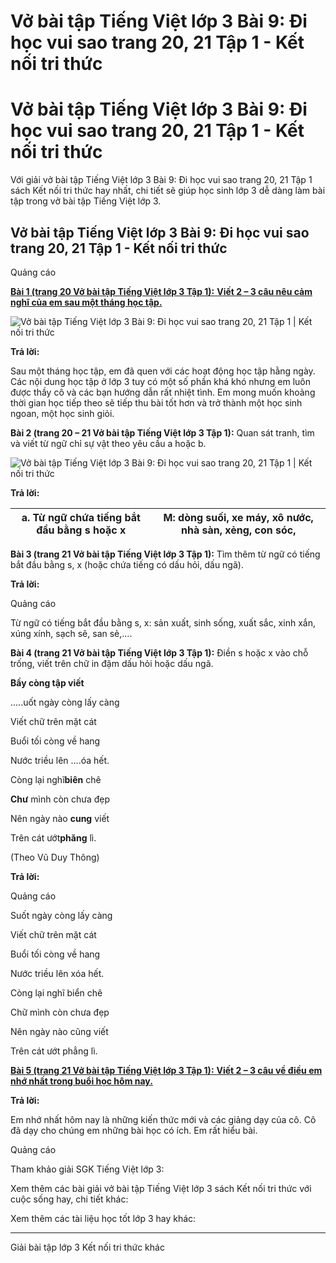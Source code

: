 # Vở bài tập Tiếng Việt lớp 3 Bài 9: Đi học vui sao trang 20, 21 Tập 1 - Kết nối tri thức

# Vở bài tập Tiếng Việt lớp 3 Bài 9: Đi học vui sao trang 20, 21 Tập 1 - Kết nối tri thức

Với giải vở bài tập Tiếng Việt lớp 3 Bài 9: Đi học vui sao trang 20, 21 Tập 1 sách Kết nối tri thức hay nhất, chi tiết sẽ giúp học sinh lớp 3 dễ dàng làm bài tập trong vở bài tập Tiếng Việt lớp 3.

## Vở bài tập Tiếng Việt lớp 3 Bài 9: Đi học vui sao trang 20, 21 Tập 1 - Kết nối tri thức

Quảng cáo

[**Bài 1 (trang 20 Vở bài tập Tiếng Việt lớp 3 Tập 1):** **Viết 2 – 3 câu nêu cảm nghĩ của em sau một tháng học tập.**](https://vietjack.com/vbt-tieng-viet-3-kn/viet-2-3-cau-neu-cam-nghi-cua-em-sau-mot-thang-hoc-tap-vm.jsp)

![Vở bài tập Tiếng Việt lớp 3 Bài 9: Đi học vui sao trang 20, 21 Tập 1 | Kết nối tri thức](https://vietjack.com/vbt-tieng-viet-3-kn/images/bai-9-di-hoc-vui-sao.PNG)

**Trả lời:**

Sau một tháng học tập, em đã quen với các hoạt động học tập hằng ngày. Các nội dung học tập ở lớp 3 tuy có một số phần khá khó nhưng em luôn được thầy cô và các bạn hướng dẫn rất nhiệt tình. Em mong muốn khoảng thời gian học tiếp theo sẽ tiếp thu bài tốt hơn và trở thành một học sinh ngoan, một học sinh giỏi.

**Bài 2 (trang 20 – 21 Vở bài tập Tiếng Việt lớp 3 Tập 1):** Quan sát tranh, tìm và viết từ ngữ chỉ sự vật theo yêu cầu a hoặc b.

![Vở bài tập Tiếng Việt lớp 3 Bài 9: Đi học vui sao trang 20, 21 Tập 1 | Kết nối tri thức](https://vietjack.com/vbt-tieng-viet-3-kn/images/bai-9-di-hoc-vui-sao-a.PNG)

**Trả lời:**

a. Từ ngữ chứa tiếng bắt đầu bằng s hoặc x |  M: dòng suối, xe máy, xô nước, nhà sàn, xẻng, con sóc,   
---|---  
  
**Bài 3 (trang 21 Vở bài tập Tiếng Việt lớp 3 Tập 1):** Tìm thêm từ ngữ có tiếng bắt đầu bằng s, x (hoặc chứa tiếng có dấu hỏi, dấu ngã).

**Trả lời:**

Quảng cáo

Từ ngữ có tiếng bắt đầu bằng s, x: sản xuất, sinh sống, xuất sắc, xinh xắn, xúng xính, sạch sẽ, san sẻ,….

**Bài 4 (trang 21 Vở bài tập Tiếng Việt lớp 3 Tập 1):** Điền s hoặc x vào chỗ trống, viết trên chữ in đậm dấu hỏi hoặc dấu ngã.

**Bầy còng tập viết**

.....uốt ngày còng lấy càng

Viết chữ trên mặt cát

Buổi tối còng về hang

Nước triều lên ....óa hết.

Còng lại nghĩ**biên** chê 

**Chư** mình còn chưa đẹp

Nên ngày nào **cung** viết

Trên cát ướt**phăng** lì.

(Theo Vũ Duy Thông)

**Trả lời:**

Quảng cáo

Suốt ngày còng lấy càng

Viết chữ trên mặt cát

Buổi tối còng về hang

Nước triều lên xóa hết.

Còng lại nghĩ biển chê 

Chữ mình còn chưa đẹp

Nên ngày nào cũng viết

Trên cát ướt phẳng lì.

[**Bài 5 (trang 21 Vở bài tập Tiếng Việt lớp 3 Tập 1):** **Viết 2 – 3 câu về điều em nhớ nhất trong buổi học hôm nay.**](https://vietjack.com/vbt-tieng-viet-3-kn/viet-2-3-cau-ve-dieu-em-nho-nhat-trong-buoi-hoc-hom-nay-vm.jsp)

**Trả lời:**

Em nhớ nhất hôm nay là những kiến thức mới và các giảng dạy của cô. Cô đã dạy cho chúng em những bài học có ích. Em rất hiểu bài.

Quảng cáo

Tham khảo giải SGK Tiếng Việt lớp 3:

Xem thêm các bài giải vở bài tập Tiếng Việt lớp 3 sách Kết nối tri thức với cuộc sống hay, chi tiết khác:

Xem thêm các tài liệu học tốt lớp 3 hay khác:

* * *

Giải bài tập lớp 3 Kết nối tri thức khác
